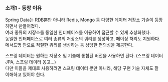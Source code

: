 ### 소개1 - 등장 이유
Spring Data는 RDB뿐만 아니라 Redis, Mongo 등 다양한 데이터 저장소 기술이 등장하면서 만들어졌다.  
여러 종류의 저장소를 동일한 인터페이스를 이용하여 접근할 수 있게 추상화했다.  
동일한 인터페이스로 여러 종류의 저장소의 쿼리를 생성하고, 페이징 처리도 지원하다.  
메서드명 만으로 적절한 쿼리를 생성하는 등 상당한 편의성을 제공한다.

스프링 데이터는 원하는 저장소 및 기술에 통합된 버전을 사용하면 된다. (스프링 데이터 JPA, 스프링 데이터 몽고...)  
다만 이들을 제대로 사용하려면 스프링 데이터 뿐만 아니라, 해당 구현 기술 자체도 잘 이해하고 있어야 한다.